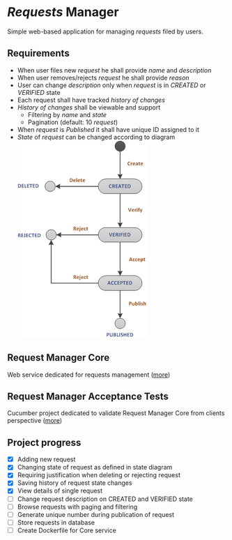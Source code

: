 # _Requests_ Manager
Simple web-based application for managing _requests_ filed by users.

## Requirements
* When user files new _request_ he shall provide _name_ and _description_
* When user removes/rejects _request_ he shall provide _reason_ 
* User can change _description_ only when _request_ is in _CREATED_ or _VERIFIED_ state
* Each request shall have tracked _history of changes_
* _History of changes_ shall be viewable and support
    * Filtering by _name_ and _state_
    * Pagination (default: 10 _request_)
* When _request_ is _Published_ it shall have unique ID assigned to it
* _State_ of _request_ can be changed according to diagram
![States diagram](request-states-diagram.png)

## Request Manager Core
Web service dedicated for requests management ([more](requests-manager-core/README.md))

## Request Manager Acceptance Tests
Cucumber project dedicated to validate Request Manager Core from clients perspective ([more](requests-manager-systemtests/README.md))

## Project progress
- [x] Adding new request
- [x] Changing state of request as defined in state diagram
- [x] Requiring justification when deleting or rejecting request
- [x] Saving history of request state changes
- [x] View details of single request
- [ ] Change request description on CREATED and VERIFIED state
- [ ] Browse requests with paging and filtering
- [ ] Generate unique number during publication of request
- [ ] Store requests in database
- [ ] Create Dockerfile for Core service
